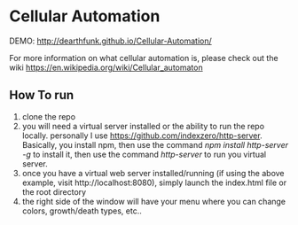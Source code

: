 # Cellular Automation
DEMO: http://dearthfunk.github.io/Cellular-Automation/

For more information on what cellular automation is, please check out the wiki https://en.wikipedia.org/wiki/Cellular_automaton

## How To run
1) clone the repo<br>
2) you will need a virtual server installed or the ability to run the repo locally. personally I use https://github.com/indexzero/http-server. Basically, you install npm, then use the command <i>npm install http-server -g</i> to install it, then use the command <i>http-server</i> to run you virtual server. <br>
3) once you have a virtual web server installed/running (if using the above example, visit http://localhost:8080), simply launch the index.html file or the root directory<br>
4) the right side of the window will have your menu where you can change colors, growth/death types, etc..<br>
